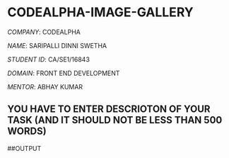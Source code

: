 # CODEALPHA-IMAGE-GALLERY

*COMPANY*: CODEALPHA

*NAME*: SARIPALLI DINNI SWETHA

*STUDENT ID*: CA/SE1/16843

*DOMAIN*: FRONT END DEVELOPMENT

*MENTOR*: ABHAY KUMAR

## YOU HAVE TO ENTER DESCRIOTON OF YOUR TASK (AND IT SHOULD NOT BE LESS THAN 500 WORDS) 

##OUTPUT

